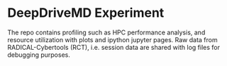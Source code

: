 # DeepDriveMD Experiment

The repo contains profiling such as HPC performance analysis, and resource utilization with plots and ipython jupyter pages. Raw data from RADICAL-Cybertools (RCT), i.e. session data are shared with log files for debugging purposes.
